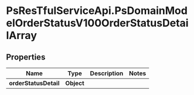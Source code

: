 # PsResTfulServiceApi.PsDomainModelOrderStatusV100OrderStatusDetailArray

## Properties
Name | Type | Description | Notes
------------ | ------------- | ------------- | -------------
**orderStatusDetail** | **Object** |  | 
